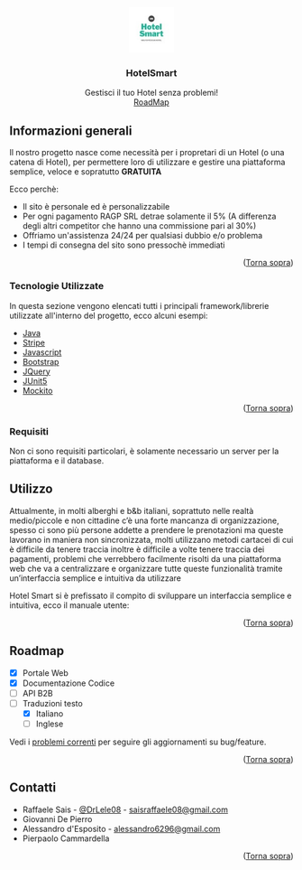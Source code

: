 # <div id="top"></div>

<!-- PROJECT LOGO -->
<br />
<div align="center">
  <a href="https://www.saisraffaele.it">
    <img src="https://github.com/DrLele08/HotelSmart/blob/master/src/main/webapp/images/logo.jpeg" alt="Logo" width="80" height="80">
  </a>

  <h3 align="center">HotelSmart</h3>

  <p align="center">
    Gestisci il tuo Hotel senza problemi!
    <br />
    <a href="https://trello.com/b/dggFDzTL/ingegneria-del-software" target="_blank">RoadMap</a>
  </p>
</div>


<!-- ABOUT THE PROJECT -->
## Informazioni generali

Il nostro progetto nasce come necessità per i propretari di un Hotel (o una catena di Hotel), per permettere loro di utilizzare e gestire una piattaforma semplice, veloce e sopratutto <b>GRATUITA</b>

Ecco perchè:
* Il sito è personale ed è personalizzabile
* Per ogni pagamento RAGP SRL detrae solamente il 5% (A differenza degli altri competitor che hanno una commissione pari al 30%)
* Offriamo un'assistenza 24/24 per qualsiasi dubbio e/o problema
* I tempi di consegna del sito sono pressochè immediati


<p align="right">(<a href="#top">Torna sopra</a>)</p>



### Tecnologie Utilizzate


In questa sezione vengono elencati tutti i principali framework/librerie utilizzate all'interno del progetto, ecco alcuni esempi:

* [Java](https://www.java.com/it/)
* [Stripe](https://stripe.com/it)
* [Javascript](https://www.javascript.com/)
* [Bootstrap](https://getbootstrap.com)
* [JQuery](https://jquery.com)
* [JUnit5](https://junit.org)
* [Mockito](https://site.mockito.org)

<p align="right">(<a href="#top">Torna sopra</a>)</p>



### Requisiti

Non ci sono requisiti particolari, è solamente necessario un server per la piattaforma e il database.



<!-- USAGE EXAMPLES -->
## Utilizzo

Attualmente, in molti alberghi e b&b italiani, soprattuto nelle realtà medio/piccole e non cittadine c’è una forte mancanza di organizzazione, spesso ci sono più persone addette a prendere le prenotazioni ma queste lavorano in maniera non sincronizzata, molti utilizzano metodi cartacei di cui è difficile da tenere traccia inoltre è difficile a volte tenere traccia dei pagamenti, problemi che verrebbero facilmente risolti da una piattaforma web che va a centralizzare e organizzare tutte queste funzionalità tramite un’interfaccia semplice e intuitiva da utilizzare

Hotel Smart si è prefissato il compito di sviluppare un interfaccia semplice e intuitiva, ecco il manuale utente:

<p align="right">(<a href="#top">Torna sopra</a>)</p>



<!-- ROADMAP -->
## Roadmap

- [x] Portale Web
- [x] Documentazione Codice
- [ ] API B2B
- [ ] Traduzioni testo
    - [x] Italiano
    - [ ] Inglese

Vedi i [problemi correnti](https://trello.com/b/dggFDzTL/ingegneria-del-software) per seguire gli aggiornamenti su bug/feature.

<p align="right">(<a href="#top">Torna sopra</a>)</p>


<!-- CONTACT -->
## Contatti
- Raffaele Sais - [@DrLele08](https://twitter.com/drlele08) - saisraffaele08@gmail.com<br>
- Giovanni De Pierro<br>
- Alessandro d'Esposito - alessandro6296@gmail.com<br>
- Pierpaolo Cammardella<br>

<p align="right">(<a href="#top">Torna sopra</a>)</p>

